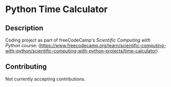 # Python Time Calculator

## Description

Coding project as part of freeCodeCamp's *Scientific Computing with Python* course: (https://www.freecodecamp.org/learn/scientific-computing-with-python/scientific-computing-with-python-projects/time-calculator)

## Contributing

Not currently accepting contributions.

